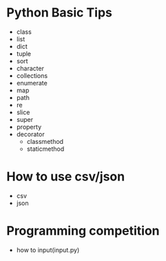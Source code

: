 # Python Basic Tips

* class
* list
* dict
* tuple
* sort
* character
* collections
* enumerate
* map
* path
* re
* slice
* super
* property
* decorator
  - classmethod
  - staticmethod

# How to use csv/json
* csv
* json

# Programming competition
* how to input(input.py)
